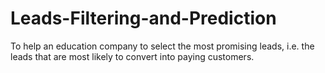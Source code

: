 # Leads-Filtering-and-Prediction
To help an education company to select the most promising leads, i.e. the leads that are most likely to convert into paying customers.
